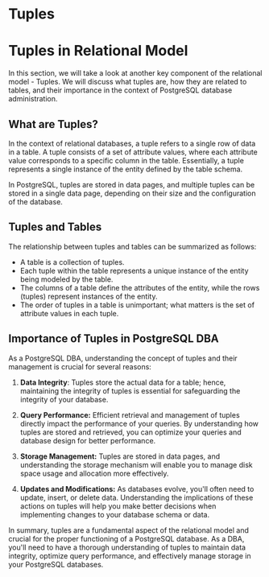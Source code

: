 # Tuples

# Tuples in Relational Model

In this section, we will take a look at another key component of the relational model - Tuples. We will discuss what tuples are, how they are related to tables, and their importance in the context of PostgreSQL database administration.

## What are Tuples?

In the context of relational databases, a tuple refers to a single row of data in a table. A tuple consists of a set of attribute values, where each attribute value corresponds to a specific column in the table. Essentially, a tuple represents a single instance of the entity defined by the table schema.

In PostgreSQL, tuples are stored in data pages, and multiple tuples can be stored in a single data page, depending on their size and the configuration of the database.

## Tuples and Tables

The relationship between tuples and tables can be summarized as follows:

- A table is a collection of tuples.
- Each tuple within the table represents a unique instance of the entity being modeled by the table.
- The columns of a table define the attributes of the entity, while the rows (tuples) represent instances of the entity.
- The order of tuples in a table is unimportant; what matters is the set of attribute values in each tuple.

## Importance of Tuples in PostgreSQL DBA

As a PostgreSQL DBA, understanding the concept of tuples and their management is crucial for several reasons:

1. **Data Integrity**: Tuples store the actual data for a table; hence, maintaining the integrity of tuples is essential for safeguarding the integrity of your database.

2. **Query Performance:** Efficient retrieval and management of tuples directly impact the performance of your queries. By understanding how tuples are stored and retrieved, you can optimize your queries and database design for better performance.

3. **Storage Management:** Tuples are stored in data pages, and understanding the storage mechanism will enable you to manage disk space usage and allocation more effectively.

4. **Updates and Modifications:** As databases evolve, you'll often need to update, insert, or delete data. Understanding the implications of these actions on tuples will help you make better decisions when implementing changes to your database schema or data.

In summary, tuples are a fundamental aspect of the relational model and crucial for the proper functioning of a PostgreSQL database. As a DBA, you'll need to have a thorough understanding of tuples to maintain data integrity, optimize query performance, and effectively manage storage in your PostgreSQL databases.